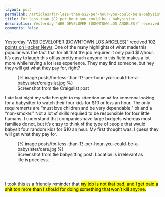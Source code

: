 ```yaml
---
layout: post
permalink: /articles/for-less-than-$12-per-hour-you-could-be-a-babysister/
title: For less than $12 per hour you could be a babysister
description: Yesterday "WEB DEVELOPER (DOWNTOWN LOS ANGELES)” received 102 points on Hacker News. One of the many highlights of what made this popular was the fact that for all that the job required it only paid $12/hour.
comments: false
---
```


<p>Yesterday "<a href="https://losangeles.craigslist.org/lac/web/4894818972.html">WEB DEVELOPER (DOWNTOWN LOS ANGELES)</a>” received <a href="https://news.ycombinator.com/item?id=9063109">102 points on Hacker News</a>. One of the many highlights of what made this popular was the fact that for all that the job required it only paid $12/hour. It’s easy to laugh this off as pretty much anyone in this field makes a lot more while having a lot less experience. They may find someone, but hey they will get what they pay for, right?</p>

<figure class="center">
{% image posts/for-less-than-12-per-hour-you-could-be-a-babysister/craigslist.jpg %}
<figcaption>Screenshot from the Craigslist post</figcaption>
</figure>

<p>Late last night my wife brought to my attention an ad for someone looking for a babysitter to watch their four kids for $10 or less an hour. The only requirements are “must love children and be very dependable," oh and a “non-smoker." Not a lot of skills required to be responsible for four little humans. I understand that companies have large budgets whereas most families do not, but it’s crazy to think of the type of people that would babysit four random kids for $10 an hour. My first thought was: I guess they will get what they pay for.

<figure class="center">
{% image posts/for-less-than-12-per-hour-you-could-be-a-babysister/care.jpg %}
<figcaption>Screenshot from the babysitting post. Location is irrelevant as life is priceless.</figcaption>
</figure>

<br/><br/>
<p>I took this as a friendly reminder that <mark>my job is not that bad, and I get paid a shit ton more than I should for doing something that won’t kill anyone.</mark></p>
<br/>
